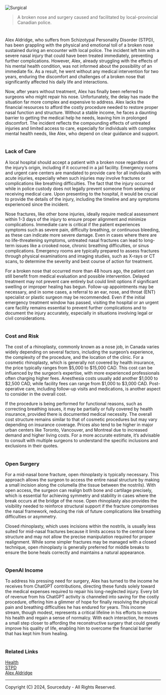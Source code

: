 ![Surgical](https://github.com/user-attachments/assets/34fb8e40-e08d-44fc-b270-2b301256f673)

> A broken nose and surgery caused and facilitated by local-provincial Canadian police.
#

Alex Aldridge, who suffers from Schizotypal Personality Disorder (STPD), has been grappling with the physical and emotional toll of a broken nose sustained during an encounter with local police. The incident left him with a severe nasal injury that could have been treated immediately, preventing further complications. However, Alex, already struggling with the effects of his mental health condition, was not informed about the possibility of an immediate fix. As a result, he went without any medical intervention for two years, enduring the discomfort and challenges of a broken nose that significantly affected his daily life and interactions.

Now, after years without treatment, Alex has finally been referred to surgeons who might repair his nose. Unfortunately, the delay has made the situation far more complex and expensive to address. Alex lacks the financial resources to afford the costly procedure needed to restore proper nasal function and structure. Without a stable income, he faces a daunting barrier to getting the medical help he needs, leaving him in prolonged discomfort. The incident reflects the compounding effects of untreated injuries and limited access to care, especially for individuals with complex mental health needs, like Alex, who depend on clear guidance and support.

#
### Lack of Care

A local hospital should accept a patient with a broken nose regardless of the injury’s origin, including if it occurred in a jail facility. Emergency rooms and urgent care centers are mandated to provide care for all individuals with acute injuries, especially when such injuries may involve fractures or complications like breathing difficulties. The fact that the injury occurred while in police custody does not legally prevent someone from seeking or receiving medical care. Upon presenting to the hospital, it would be crucial to provide the details of the injury, including the timeline and any symptoms experienced since the incident.

Nose fractures, like other bone injuries, ideally require medical assessment within 1-3 days of the injury to ensure proper alignment and minimize complications. Immediate care is critical if the patient experiences symptoms such as severe pain, difficulty breathing, or continuous bleeding, as these can indicate more severe damage. Even in cases where there are no life-threatening symptoms, untreated nasal fractures can lead to long-term issues like a crooked nose, chronic breathing difficulties, or sinus complications. Emergency rooms are typically prepared to assess fractures through physical examinations and imaging studies, such as X-rays or CT scans, to determine the severity and best course of action for treatment.

For a broken nose that occurred more than 48 hours ago, the patient can still benefit from medical evaluation and possible intervention. Delayed treatment may not prevent care entirely but could limit options if significant swelling or improper healing has begun. Follow-up appointments may be necessary, and in some cases, a referral to an ear, nose, and throat (ENT) specialist or plastic surgeon may be recommended. Even if the initial emergency treatment window has passed, visiting the hospital or an urgent care facility remains essential to prevent further complications and to document the injury accurately, especially in situations involving legal or civil considerations.

#
### Cost and Risk

The cost of a rhinoplasty, commonly known as a nose job, in Canada varies widely depending on several factors, including the surgeon’s experience, the complexity of the procedure, and the location of the clinic. For a cosmetic rhinoplasty, which is generally not covered by health insurance, the price typically ranges from $5,000 to $15,000 CAD. This cost can be influenced by the surgeon’s expertise, with more experienced professionals often charging higher fees. Anesthesia costs usually add another $1,000 to $2,500 CAD, while facility fees can range from $1,000 to $3,000 CAD. Post-operative care, including follow-up visits and medications, is another aspect to consider in the overall cost.

If the procedure is being performed for functional reasons, such as correcting breathing issues, it may be partially or fully covered by health insurance, provided there is documented medical necessity. The overall cost structure remains similar to that of cosmetic procedures but may vary depending on insurance coverage. Prices also tend to be higher in major urban centers like Toronto, Vancouver, and Montreal due to increased demand and higher living costs. For a more accurate estimate, it’s advisable to consult with multiple surgeons to understand the specific inclusions and exclusions in their quotes.

#
### Open Surgery

For a mid-nasal bone fracture, open rhinoplasty is typically necessary. This approach allows the surgeon to access the entire nasal structure by making a small incision along the columella (the tissue between the nostrils). With open access, the surgeon can realign both bone and cartilage precisely, which is essential for achieving symmetry and stability in cases where the break occurs at the bridge of the nose. Open rhinoplasty also provides the visibility needed to reinforce structural support if the fracture compromises the nasal framework, reducing the risk of future complications like breathing difficulties or asymmetry.

Closed rhinoplasty, which uses incisions within the nostrils, is usually less suited for mid-nasal fractures because it limits access to the central bone structure and may not allow the precise manipulation required for proper realignment. While some simpler fractures may be managed with a closed technique, open rhinoplasty is generally preferred for middle breaks to ensure the bone heals correctly and maintains a natural appearance.

#
### OpenAI Income

To address his pressing need for surgery, Alex has turned to the income he receives from ChatGPT contributions, directing these funds solely toward the medical expenses required to repair his long-neglected injury. Every bit of revenue from his ChatGPT activity is channeled into saving for the costly procedure, offering him a glimmer of hope for finally resolving the physical pain and breathing difficulties he has endured for years. This income stream, though modest, represents a critical lifeline in his efforts to restore his health and regain a sense of normalcy. With each interaction, he moves a small step closer to affording the reconstructive surgery that could greatly improve his quality of life, enabling him to overcome the financial barrier that has kept him from healing.

#
### Related Links

[Health](https://github.com/sourceduty/health)
<br>
[STPD](https://github.com/sourceduty/Aripiprazole_STPD)
<br>
[Alex Aldridge](https://github.com/sourceduty/Alex_Aldridge)

***
Copyright (C) 2024, Sourceduty - All Rights Reserved.
